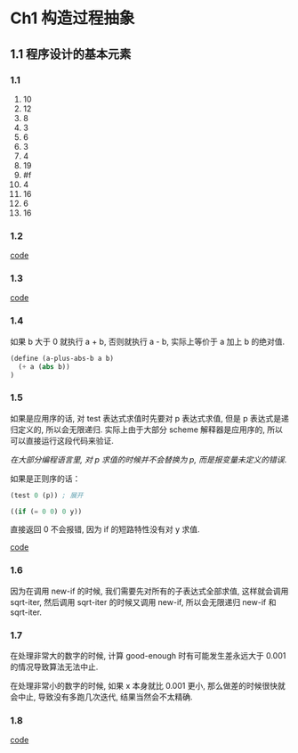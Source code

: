# Ch1 构造过程抽象

## 1.1 程序设计的基本元素

### 1.1

1. 10
2. 12
3. 8
4. 3
5. 6
6. 3
7. 4
8. 19
9. #f
10. 4
11. 16
12. 6
13. 16

### 1.2

[code](./1.2.scm)

### 1.3

[code](./1.3.scm)

### 1.4

如果 b 大于 0 就执行 a + b, 否则就执行 a - b, 实际上等价于 a 加上 b 的绝对值. 

```scheme
(define (a-plus-abs-b a b)
  (+ a (abs b))
)
```

### 1.5

如果是应用序的话, 对 test 表达式求值时先要对 p 表达式求值, 但是 p 表达式是递归定义的, 所以会无限递归. 实际上由于大部分 scheme 解释器是应用序的, 所以可以直接运行这段代码来验证. 

*在大部分编程语言里, 对 p 求值的时候并不会替换为 p, 而是报变量未定义的错误*. 

如果是正则序的话：

```scheme
(test 0 (p)) ; 展开

((if (= 0 0) 0 y))
```

直接返回 0 不会报错, 因为 if 的短路特性没有对 y 求值. 

[code](./1.5.scm)

### 1.6

因为在调用 new-if 的时候, 我们需要先对所有的子表达式全部求值, 这样就会调用 sqrt-iter, 然后调用 sqrt-iter 的时候又调用 new-if, 所以会无限递归 new-if 和 sqrt-iter. 

### 1.7

在处理非常大的数字的时候, 计算 good-enough 时有可能发生差永远大于 0.001 的情况导致算法无法中止. 

在处理非常小的数字的时候, 如果 x 本身就比 0.001 更小, 那么做差的时候很快就会中止, 导致没有多跑几次迭代, 结果当然会不太精确. 

### 1.8

[code](./1.8.scm)

